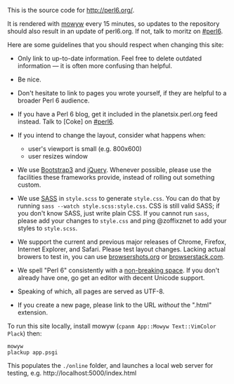 This is the source code for <http://perl6.org/>.

It is rendered with [mowyw](http://perlgeek.de/en/software/mowyw)
every 15 minutes, so updates to the repository should also result in
an update of perl6.org. If not, talk to moritz on
[#perl6](irc://irc.freenode.net/perl6).

Here are some guidelines that you should respect when changing this site:

  * Only link to up-to-date information. Feel free to delete outdated
    information — it is often more confusing than helpful.

  * Be nice.

  * Don't hesitate to link to pages you wrote yourself, if they are helpful to
    a broader Perl 6 audience.

  * If you have a Perl 6 blog, get it included in the planetsix.perl.org feed
    instead. Talk to \[Coke\] on [#perl6](irc://irc.freenode.net/perl6).

  * If you intend to change the layout, consider what happens when:

      - user's viewport is small (e.g. 800x600)
      - user resizes window

  * We use [Bootstrap3](http://getbootstrap.com/) and
    [jQuery](http://jquery.com/). Whenever possible, please use the facilities
    these frameworks provide, instead of rolling out something custom.

  * We use [SASS](http://sass-lang.com/) in `style.scss` to generate
    `style.css`. You can do that by running
    `sass --watch style.scss:style.css`. CSS is still valid SASS; if you
    don't know SASS, just write plain CSS. If you cannot run `sass`, please
    add your changes to `style.css` and ping @zoffixznet to add your styles
    to `style.scss`.

  * We support the current and previous major releases of Chrome, Firefox,
    Internet Explorer, and Safari. Please test layout changes. Lacking actual
    browers to test in, you can use [browsershots.org](http://browsershots.org)
    or [browserstack.com](http://browserstack.com).

  * We spell "Perl 6" consistently with a
    [non-breaking space](https://en.wikipedia.org/wiki/Non-breaking_space#Keyboard_entry_methods).
    If you don't already have one, go get an editor with decent Unicode support.

  * Speaking of which, all pages are served as UTF-8.

  * If you create a new page, please link to the URL *without* the
    ".html" extension.

To run this site locally, install mowyw
(`cpanm App::Mowyw Text::VimColor Plack`) then:

    mowyw
    plackup app.psgi

This populates the `./online` folder, and launches a local web server for
testing, e.g. http://localhost:5000/index.html

